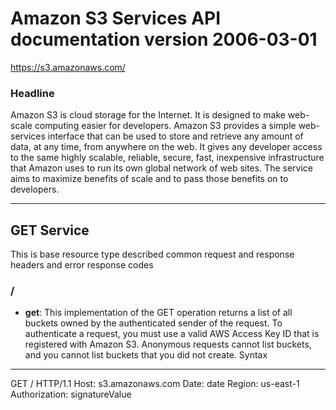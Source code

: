 # Amazon S3 Services API documentation version 2006-03-01
https://s3.amazonaws.com/

### Headline
Amazon S3 is cloud storage for the Internet. It is designed to make web-scale computing easier for developers. Amazon S3 provides a simple web-services interface that can be used to store and retrieve any amount of data, at any time, from anywhere on the web. It gives any developer access to the same highly scalable, reliable, secure, fast, inexpensive infrastructure that Amazon uses to run its own global network of web sites. The service aims to maximize benefits of scale and to pass those benefits on to developers.

---

## GET Service
This is base resource type described common request and response headers and error response codes

### /

* **get**: This implementation of the GET operation returns a list of all buckets owned by the authenticated sender of the request.
To authenticate a request, you must use a valid AWS Access Key ID that is registered with Amazon S3.
Anonymous requests cannot list buckets, and you cannot list buckets that you did not create.
Syntax
------
GET / HTTP/1.1
Host: s3.amazonaws.com
Date: date
Region: us-east-1
Authorization: signatureValue

